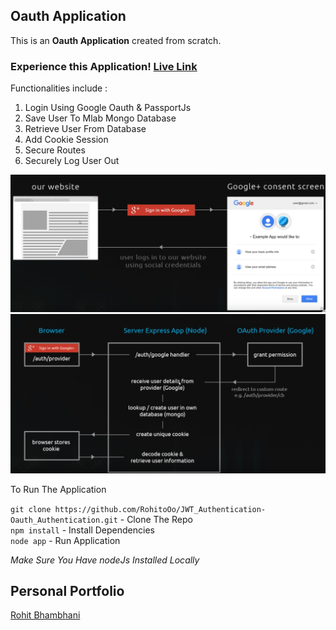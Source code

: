 ## Oauth Application

This is an  **Oauth Application** created from scratch.

### Experience this Application!  [Live Link ]("https://gentle-cove-28403.herokuapp.com")

Functionalities include :

1. Login Using Google Oauth & PassportJs
2. Save User To Mlab Mongo Database
3. Retrieve User From Database
4. Add Cookie Session 
5. Secure Routes
6. Securely Log User Out 

![Image](screen_shot.png)
![Image](screen_shot_1.png)

To Run The Application

`git clone https://github.com/RohitoOo/JWT_Authentication-Oauth_Authentication.git` - Clone The Repo  <br>
`npm install` - Install Dependencies <br>
`node app` - Run Application

*Make Sure You Have nodeJs Installed Locally*

Personal Portfolio
-------------------

[Rohit Bhambhani](http://rohito.com)
